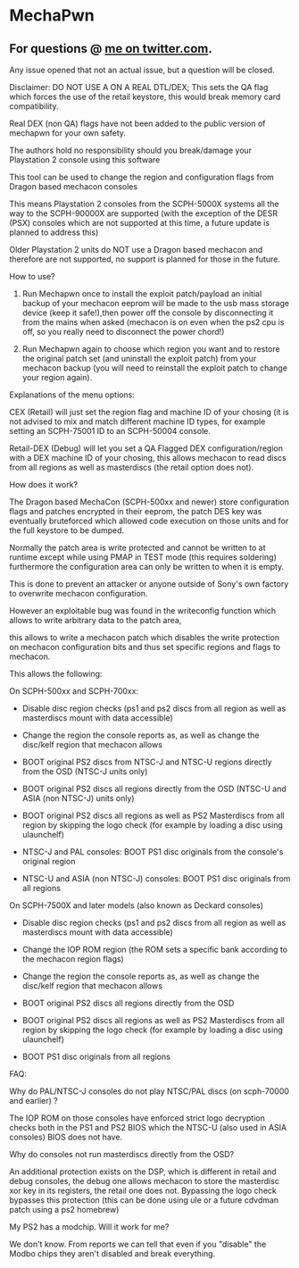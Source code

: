 # MechaPwn

## For questions @ [me on twitter.com](https://twitter.com/balika011).
Any issue opened that not an actual issue, but a question will be closed.

Disclaimer: DO NOT USE A ON A REAL DTL/DEX; This sets the QA flag which forces the use of the retail keystore, this would break memory card compatibility.

Real DEX (non QA) flags have not been added to the public version of mechapwn for your own safety.


The authors hold no responsibility should you break/damage your Playstation 2 console using this software

This tool can be used to change the region and configuration flags from Dragon based mechacon consoles

This means Playstation 2 consoles from the SCPH-5000X systems all the way to the SCPH-90000X are supported
(with the exception of the DESR (PSX) consoles which are not supported at this time, a future update is planned to address this)

Older Playstation 2 units do NOT use a Dragon based mechacon and therefore are not supported, no support is planned for those in the future.

How to use?

1) Run Mechapwn once to install the exploit patch/payload an initial backup of your mechacon eeprom will be made to the usb mass storage device (keep it safe!),then power off the console by disconnecting it from the mains when asked (mechacon is on even when the ps2 cpu is off, so you really need to disconnect the power chord!) 

2) Run Mechapwn again to choose which region you want and to restore the original patch set (and uninstall the exploit patch) from your mechacon backup (you will need to reinstall the exploit patch to change your region again).

Explanations of the menu options:

CEX (Retail) will just set the region flag and machine ID of your chosing (it is not advised to mix and match different machine ID types, for example setting an SCPH-75001 ID to an SCPH-50004 console.

Retail-DEX (Debug) will let you set a QA Flagged DEX configuration/region with a DEX machine ID of your chosing, this allows mechacon to read discs from all regions as well as masterdiscs (the retail option does not).


How does it work?

The Dragon based MechaCon (SCPH-500xx and newer) store configuration flags and patches encrypted in their eeprom, the patch DES key was eventually bruteforced which allowed code execution on those units and for the full keystore to be dumped.

Normally the patch area is write protected and cannot be written to at runtime except while using PMAP in TEST mode (this requires soldering) furthermore the configuration area can only be written to when it is empty.

This is done to prevent an attacker or anyone outside of Sony's own factory to overwrite mechacon configuration.

However an exploitable bug was found in the writeconfig function which allows to write arbitrary data to the patch area,

this allows to write a mechacon patch which disables the write protection on mechacon configuration bits and thus set specific regions and flags to mechacon.


This allows the following:

On SCPH-500xx and SCPH-700xx:

* Disable disc region checks (ps1 and ps2 discs from all region as well as masterdiscs mount with data accessible)

* Change the region the console reports as, as well as change the disc/kelf region that mechacon allows

* BOOT original PS2 discs from NTSC-J and NTSC-U regions directly from the OSD (NTSC-J units only)

* BOOT original PS2 discs all regions directly from the OSD (NTSC-U and ASIA (non NTSC-J) units only)

* BOOT original PS2 discs all regions as well as PS2 Masterdiscs from all region by skipping the logo check (for example by loading a disc using ulaunchelf)

* NTSC-J and PAL consoles: BOOT PS1 disc originals from the console's original region

* NTSC-U and ASIA (non NTSC-J) consoles: BOOT PS1 disc originals from all regions



On SCPH-7500X and later models (also known as Deckard consoles)

* Disable disc region checks (ps1 and ps2 discs from all region as well as masterdiscs mount with data accessible)

* Change the IOP ROM region (the ROM sets a specific bank according to the mechacon region flags)

* Change the region the console reports as, as well as change the disc/kelf region that mechacon allows

* BOOT original PS2 discs all regions directly from the OSD

* BOOT original PS2 discs all regions as well as PS2 Masterdiscs from all region by skipping the logo check (for example by loading a disc using ulaunchelf)

* BOOT PS1 disc originals from all regions


FAQ: 

Why do PAL/NTSC-J consoles do not play NTSC/PAL discs (on scph-70000 and earlier) ?

The IOP ROM on those consoles have enforced strict logo decryption checks both in the PS1 and PS2 BIOS which the NTSC-U (also used in ASIA consoles) BIOS does not have.


Why do consoles not run masterdiscs directly from the OSD? 

An additional protection exists on the DSP, which is different in retail and debug consoles, the debug one allows mechacon to store the masterdisc xor key in its registers, the retail one does not.
Bypassing the logo check bypasses this protection (this can be done using ule or a future cdvdman patch using a ps2 homebrew)

My PS2 has a modchip. Will it work for me?

We don't know. From reports we can tell that even if you "disable" the Modbo chips they aren't disabled and break everything.

